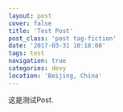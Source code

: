 ```yaml
---
layout: post
cover: false
title: 'Test Post'
post_class: 'post tag-fiction'
date: '2017-03-31 10:18:00'
tags: test
navigation: true
categories: devy
location: 'Beijing, China'
---
```


这是测试Post.